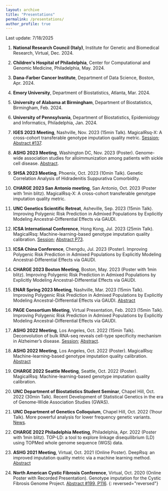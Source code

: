 ```yaml
---
layout: archive
title: "Presentations"
permalink: /presentations/
author_profile: true
---
```


Last update: 7/18/2025

1. **National Research Council (Italy)**, Institute for Genetic and Biomedical Research, Virtual, Dec. 2024.

1. **Children's Hospital of Philadelphia**, Center for Computational and Genomic Medicine, Philadelphia, May. 2024.

1. **Dana-Farber Cancer Institute**, Department of Data Science, Boston, Apr. 2024.

1. **Emory University**, Department of Biostatistics, Atlanta, Mar. 2024.

1. **University of Alabama at Birmingham**, Department of Biostatistics, Birmingham, Feb. 2024.

1. **University of Pennsylvania**, Department of Biostatistics, Epidemiology and Informatics, Philadelphia, Jan. 2024. 

1. **IGES 2023 Meeting**, Nashville, Nov. 2023 (15min Talk).
MagicalRsq-X: A cross-cohort transferable genotype imputation quality metric.
[Session](https://site.pheedloop.com/event/IGES2023/schedule/SESCTGGNIUIEH4OQK);
[Abstract #137](https://iges.memberclicks.net/assets/docs/2023documents/2023%20IGES%20Abstracts.pdf).

1. **ASHG 2023 Meeting**, Washington DC, Nov. 2023 (Poster).
Genome-wide association studies for alloimmunization among patients with sickle cell disease.
[Abstract](https://eppro01.ativ.me/src/EventPilot/php/express/web/planner.php?id=ASHG23).

1. **SHSA 2023 Meeting**, Phoenix, Oct. 2023 (10min Talk).
Genetic Correlation Analysis of Hidradenitis Suppurativa Comorbidity.

1. **CHARGE 2023 San Antonio meeting**, San Antonio, Oct. 2023 (Poster with 1min blitz).
MagicalRsq-X: A cross-cohort transferable genotype imputation quality metric.

1. **UNC Genetics Scientific Retreat**, Asheville, Sep. 2023 (15min Talk).
Improving Polygenic Risk Prediction in Admixed Populations by Explicitly Modeling Ancestral-Differential Effects via GAUDI.

1. **ICSA International Conference**, Hong Kong, Jul. 2023 (25min Talk).
MagicalRsq: Machine-learning-based genotype imputation quality calibration.
[Session](https://international2023.icsa.org/session-schedule/);
[Abstract P73](https://international2023.icsa.org/program/).

1. **ICSA China Conference**, Chengdu, Jul. 2023 (Poster).
Improving Polygenic Risk Prediction in Admixed Populations by Explicitly Modeling Ancestral-Differential Effects via GAUDI.

1. **CHARGE 2023 Boston Meeting**, Boston, May. 2023 (Poster with 1min blitz).
Improving Polygenic Risk Prediction in Admixed Populations by Explicitly Modeling Ancestral-Differential Effects via GAUDI.

1. **ENAR Spring 2023 Meeting**, Nashville, Mar. 2023 (15min Talk).
Improving Polygenic Risk Prediction in Admixed Populations by Explicitly Modeling Ancestral-Differential Effects via GAUDI.
[Abstract](https://www.enar.org/meetings/spring2023/program/scientific_program.pdf)

1. **PAGE Consortium Meeting**, Virtual Presentation, Feb. 2023 (15min Talk).
Improving Polygenic Risk Prediction in Admixed Populations by Explicitly Modeling Ancestral-Differential Effects via GAUDI.

1. **ASHG 2022 Meeting**, Los Angeles, Oct. 2022 (15min Talk).
Deconvolution of bulk RNA-seq reveals cell-type specificity mechanism in Alzheimer’s disease.
[Session](https://eppro01.ativ.me/web/page.php?page=Session&project=ASHG22&id=S286&filterUrn=urn:eventpilot:all:agenda:filter:metaid2=Statistical%20genetics);
[Abstract](https://eppro01.ativ.me/web/page.php?page=IntHtml&project=ASHG22&id=744).

1. **ASHG 2022 Meeting**, Los Angeles, Oct. 2022 (Poster). 
MagicalRsq: Machine-learning-based genotype imputation quality calibration.
[Abstract](https://eppro01.ativ.me/web/page.php?page=IntHtml&project=ASHG22&id=798)

1. **CHARGE 2022 Seattle Meeting**, Seattle, Oct. 2022 (Poster).
MagicalRsq: Machine-learning-based genotype imputation quality calibration.

1. **UNC Department of Biostatistics Student Seminar**, Chapel Hill, Oct. 2022 (30min Talk).
Recent Development of Statistical Genetics in the era of Genome-Wide Association Studies (GWAS).

1. **UNC Department of Genetics Colloquium**, Chapel Hill, Oct. 2022 (1hour Talk).
More powerful analysis for lower frequency genetic variants.
[News](https://www.med.unc.edu/genetics/event/wednesday-department-of-genetics-colloquium-quan-sun/).

1. **CHARGE 2022 Philadelphia Meeting**, Philadelphia, Apr. 2022 (Poster with 1min blitz).
TOP-LD: a tool to explore linkage disequilibrium (LD) using TOPMed whole genome sequence (WGS) data.

1. **ASHG 2021 Meeting**, Virtual, Oct. 2021 (Online Poster).
DeepRsq: an improved imputation quality metric via a machine learning method.
[Abstract](https://www.ashg.org/wp-content/uploads/2022/01/2021-ASHG-Meeting-Abstracts.pdf#page=1884)

1. **North American Cystic Fibrosis Conference**, Virtual, Oct. 2020 (Online Poster with Recorded Presentation).
Genotype imputation for the Cystic Fibrosis Genome Project.
[Abstract #199, P116](https://onlinelibrary.wiley.com/doi/epdf/10.1002/ppul.25089).
{: reversed="reversed"}


